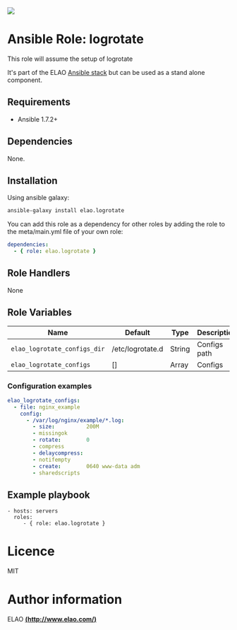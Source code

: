 <img src="http://www.elao.com/images/corpo/logo_red_small.png"/>

# Ansible Role: logrotate

This role will assume the setup of logrotate

It's part of the ELAO [Ansible stack](http://ansible.elao.com) but can be used as a stand alone component.

## Requirements

- Ansible 1.7.2+

## Dependencies

None.

## Installation

Using ansible galaxy:

```bash
ansible-galaxy install elao.logrotate
```
You can add this role as a dependency for other roles by adding the role to the meta/main.yml file of your own role:

```yaml
dependencies:
  - { role: elao.logrotate }
```

## Role Handlers

None

## Role Variables

| Name                             | Default                | Type   | Description          |
| -------------------------------- | ---------------------- | ------ | -------------------- |
| `elao_logrotate_configs_dir`     | /etc/logrotate.d       | String | Configs path         |
| `elao_logrotate_configs`         | []                     | Array  | Configs              |

### Configuration examples


```yaml
elao_logrotate_configs:
  - file: nginx_example
    config:
      - /var/log/nginx/example/*.log:
        - size:          200M
        - missingok
        - rotate:        0
        - compress
        - delaycompress:
        - notifempty
        - create:        0640 www-data adm
        - sharedscripts
```

## Example playbook

    - hosts: servers
      roles:
         - { role: elao.logrotate }

# Licence

MIT

# Author information

ELAO [**(http://www.elao.com/)**](http://www.elao.com)
